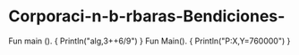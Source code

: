 # Corporaci-n-b-rbaras-Bendiciones-
Fun main ().   {
    Println("alg,3++6/9")
}
Fun Main().   {
    Println("P:X,Y=760000")
}    
